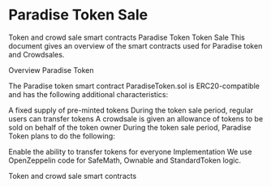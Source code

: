 # Paradise Token Sale 
Token and crowd sale smart contracts
Paradise Token Token Sale
This document gives an overview of the smart contracts used for Paradise token and Crowdsales.

Overview
Paradise Token

The Paradise token smart contract ParadiseToken.sol is ERC20-compatible and has the following additional characteristics:

A fixed supply of pre-minted tokens
During the token sale period, regular users can transfer tokens
A crowdsale is given an allowance of tokens to be sold on behalf of the token owner
During the token sale period, Paradise Token plans to do the following:

Enable the ability to transfer tokens for everyone
Implementation
We use OpenZeppelin code for SafeMath, Ownable and StandardToken logic.

Token and crowd sale smart contracts
